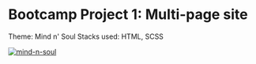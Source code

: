 # Bootcamp Project 1: Multi-page site
Theme: Mind n' Soul
Stacks used: HTML, SCSS

[![mind-n-soul](https://user-images.githubusercontent.com/49259243/133847799-37033a75-8c6b-47d4-b061-73f413c36a37.png)](https://mind-n-soul.netlify.app)
